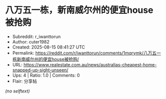 # 八万五一栋，新南威尔州的便宜house被抢购

- Subreddit: r_iwanttorun
- Author: cuter1982
- Created: 2025-08-15 08:41:27 UTC
- Permalink: https://reddit.com/r/iwanttorun/comments/1mqrymk/八万五一栋新南威尔州的便宜house被抢购/
- URL: https://www.realestate.com.au/news/australias-cheapest-home-snapped-up-sight-unseen/
- Ups: 4 | Ratio: 1.0 | Comments: 0
- Flair: 分享帖

_(no selftext)_
